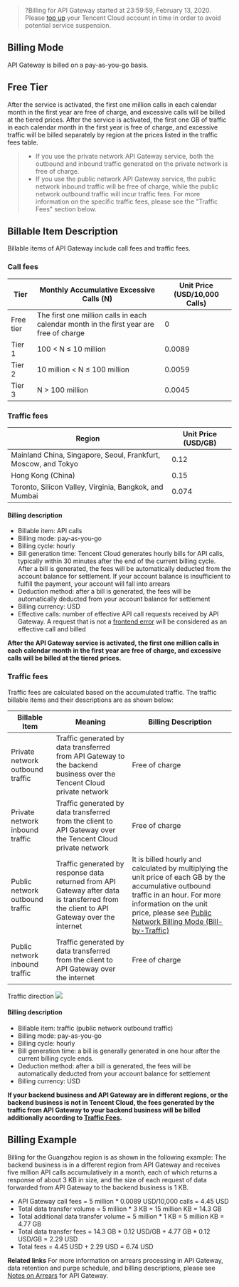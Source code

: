 >?Billing for API Gateway started at 23:59:59, February 13, 2020. Please [top up](https://console.cloud.tencent.com/expense/recharge) your Tencent Cloud account in time in order to avoid potential service suspension.

## Billing Mode
API Gateway is billed on a pay-as-you-go basis.

## Free Tier
After the service is activated, the first one million calls in each calendar month in the first year are free of charge, and excessive calls will be billed at the tiered prices.
After the service is activated, the first one GB of traffic in each calendar month in the first year is free of charge, and excessive traffic will be billed separately by region at the prices listed in the traffic fees table.

>
> - If you use the private network API Gateway service, both the outbound and inbound traffic generated on the private network is free of charge.
> - If you use the public network API Gateway service, the public network inbound traffic will be free of charge, while the public network outbound traffic will incur traffic fees. For more information on the specific traffic fees, please see the "Traffic Fees" section below.

## Billable Item Description
Billable items of API Gateway include call fees and traffic fees.


### Call fees
| Tier | Monthly Accumulative Excessive Calls (N) | Unit Price (USD/10,000 Calls) |
|---------|---------|---------|
| Free tier | The first one million calls in each calendar month in the first year are free of charge | 0 |
| Tier 1 |  100 < N ≤ 10 million | 0.0089 |
| Tier 2 | 10 million < N ≤ 100 million | 0.0059 |
| Tier 3 | N > 100 million | 0.0045 |

### Traffic fees
| Region                                      | Unit Price (USD/GB) |
|-------------------------------------------|----------------------|
| Mainland China, Singapore, Seoul, Frankfurt, Moscow, and Tokyo | 0.12                 |
| Hong Kong (China)                                  | 0.15                 |
| Toronto, Silicon Valley, Virginia, Bangkok, and Mumbai            | 0.074                |


#### Billing description
- Billable item: API calls
- Billing mode: pay-as-you-go
- Billing cycle: hourly
- Bill generation time: Tencent Cloud generates hourly bills for API calls, typically within 30 minutes after the end of the current billing cycle. After a bill is generated, the fees will be automatically deducted from the account balance for settlement. If your account balance is insufficient to fulfill the payment, your account will fall into arrears
- Deduction method: after a bill is generated, the fees will be automatically deducted from your account balance for settlement
- Billing currency: USD
- Effective calls: number of effective API call requests received by API Gateway. A request that is not a [frontend error](https://intl.cloud.tencent.com/document/product/628/31717) will be considered as an effective call and billed

**After the API Gateway service is activated, the first one million calls in each calendar month in the first year are free of charge, and excessive calls will be billed at the tiered prices.**

<span id="llfy"></span>

### Traffic fees
Traffic fees are calculated based on the accumulated traffic. The traffic billable items and their descriptions are as shown below:

| Billable Item    | Meaning                                                   | Billing Description                                                     |
| ---------- | ------------------------------------------------------------ | ------------------------------------------------------------ |
| Private network outbound traffic | Traffic generated by data transferred from API Gateway to the backend business over the Tencent Cloud private network        | Free of charge                                                         |
| Private network inbound traffic | Traffic generated by data transferred from the client to API Gateway over the Tencent Cloud private network          | Free of charge                                                         |
| Public network outbound traffic | Traffic generated by response data returned from API Gateway after data is transferred from the client to API Gateway over the internet | It is billed hourly and calculated by multiplying the unit price of each GB by the accumulative outbound traffic in an hour. For more information on the unit price, please see [Public Network Billing Mode (Bill-by-Traffic)](https://buy.cloud.tencent.com/price/idc) |
| Public network inbound traffic | Traffic generated by data transferred from the client to API Gateway over the internet              | Free of charge                                                         |


Traffic direction
![](https://main.qcloudimg.com/raw/8d816cd1a15d788a53a3eecb06eb94c4.png)
#### Billing description
- Billable item: traffic (public network outbound traffic)
- Billing mode: pay-as-you-go 
- Billing cycle: hourly
- Bill generation time: a bill is generally generated in one hour after the current billing cycle ends.
- Deduction method: after a bill is generated, the fees will be automatically deducted from your account balance for settlement
- Billing currency: USD

**If your backend business and API Gateway are in different regions, or the backend business is not in Tencent Cloud, the fees generated by the traffic from API Gateway to your backend business will be billed additionally according to [Traffic Fees](#llfy).**

## Billing Example
Billing for the Guangzhou region is as shown in the following example:
The backend business is in a different region from API Gateway and receives five million API calls accumulatively in a month, each of which returns a response of about 3 KB in size, and the size of each request of data forwarded from API Gateway to the backend business is 1 KB.
- API Gateway call fees = 5 million * 0.0089 USD/10,000 calls = 4.45 USD
- Total data transfer volume = 5 million * 3 KB = 15 million KB = 14.3 GB
- Total additional data transfer volume = 5 million * 1 KB = 5 million KB = 4.77 GB
- Total data transfer fees = 14.3 GB * 0.12 USD/GB + 4.77 GB * 0.12 USD/GB = 2.29 USD
- Total fees = 4.45 USD + 2.29 USD = 6.74 USD

**Related links**
For more information on arrears processing in API Gateway, data retention and purge schedule, and billing descriptions, please see [Notes on Arrears](https://intl.cloud.tencent.com/document/product/628/11934) for API Gateway.
